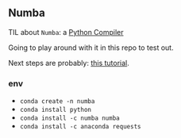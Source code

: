 ## Numba

TIL about `Numba`: a [Python Compiler](https://www.intel.com/content/dam/www/public/us/en/documents/presentation/hol-stan-seibert-accel-python-thr-prof-tun-comp-numba-tut.pdf)

Going to play around with it in this repo to test out.

Next steps are probably: [this tutorial](https://github.com/barbagroup/numba_tutorial_scipy2016).

### env

- `conda create -n numba`
- `conda install python`
- `conda install -c numba numba`
- `conda install -c anaconda requests`